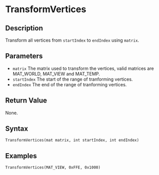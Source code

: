 # TransformVertices

## Description
Transform all vertices from `startIndex` to `endIndex` using `matrix`.

## Parameters
- `matrix`
The matrix used to transform the vertices, valid matrices are MAT_WORLD, MAT_VIEW and MAT_TEMP.
- `startIndex`
The start of the range of tranforming vertices.
- `endIndex`
The end of the range of tranforming vertices.

## Return Value
None.

## Syntax
```
TransformVertices(mat matrix, int startIndex, int endIndex)
```

## Examples
```
TransformVertices(MAT_VIEW, 0xFFE, 0x1000)
```